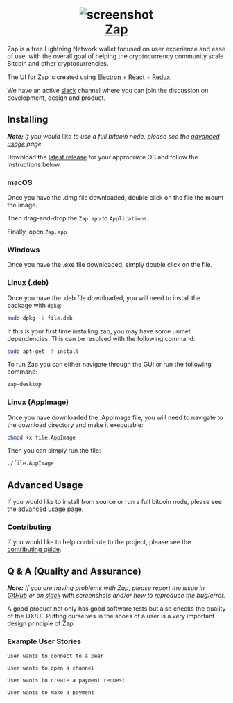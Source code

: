 <h1 align="center">
  <img src='http://zap.jackmallers.com/assets/desktop-f9a57ed49fc09119e2c9d3ba7337a5a7b42123b992b2eae14c356fc8a5ea25a3.png' alt="screenshot" />
  <br />
  <center>
    <a href='https://zap.jackmallers.com'>Zap</a>
  </center>
</h1>

Zap is a free Lightning Network wallet focused on user experience and ease of use, with the overall goal of helping the cryptocurrency community scale Bitcoin and other cryptocurrencies.

The UI for Zap is created using
[Electron](https://electron.atom.io/) + [React](https://facebook.github.io/react/) + [Redux](https://github.com/reactjs/redux/tree/master/docs).

We have an active [slack](https://join.slack.com/t/zaphq/shared_invite/enQtMjkyNTAxNDA3MjE2LWE3NGZjZGE5ZmI1NGQ5YTk3MGQzMTdmNDAwYjNhZTJkMWU0ZWZlNzA0MjJiNDBjMzcxYjcyMDMxNWY3OGNhYWQ) channel where you can join the discussion on development, design and product.

## Installing

***Note:*** *If you would like to use a full bitcoin node, please see the [advanced usage](https://github.com/LN-Zap/zap-desktop/blob/master/ADVANCED.md) page.*

Download the [latest release](https://github.com/LN-Zap/zap-desktop/releases) for your appropriate OS and follow the instructions below. 

### macOS 

Once you have the .dmg file downloaded, double click on the file the mount the image.

Then drag-and-drop the `Zap.app` to `Applications`.

Finally, open `Zap.app`

### Windows

Once you have the .exe file downloaded, simply double click on the file.

### Linux (.deb)

Once you have the .deb file downloaded, you will need to install the package with `dpkg`:

```bash
sudo dpkg -i file.deb
```

If this is your first time installing zap, you may have some unmet dependencies. This can be resolved with the following command:

```bash
sudo apt-get -f install
```

To run Zap you can either navigate through the GUI or run the following command:

```bash
zap-desktop
```

### Linux (AppImage)

Once you have downloaded the .AppImage file, you will need to navigate to the download directory and make it executable:

```bash
chmod +x file.AppImage
```

Then you can simply run the file:

```bash
./file.AppImage
```

## Advanced Usage
If you would like to install from source or run a full bitcoin node, please see the [advanced usage](https://github.com/LN-Zap/zap-desktop/blob/master/ADVANCED.md) page. 

### Contributing
If you would like to help contribute to the project, please see the [contributing guide](https://github.com/LN-Zap/zap-desktop/blob/master/CONTRIBUTING.md).

## Q & A (Quality and Assurance)

***Note:*** *If you are having problems with Zap, please report the issue in [GitHub](https://github.com/LN-Zap/zap-desktop/issues) or on [slack](https://join.slack.com/t/zaphq/shared_invite/enQtMjkyNTAxNDA3MjE2LWE3NGZjZGE5ZmI1NGQ5YTk3MGQzMTdmNDAwYjNhZTJkMWU0ZWZlNzA0MjJiNDBjMzcxYjcyMDMxNWY3OGNhYWQ) with screenshots and/or how to reproduce the bug/error.*

A good product not only has good software tests but also checks the quality of the UX/UI. Putting ourselves in the shoes of a user is a very important design principle of Zap.

### Example User Stories
`User wants to connect to a peer`

`User wants to open a channel`

`User wants to create a payment request`

`User wants to make a payment`
